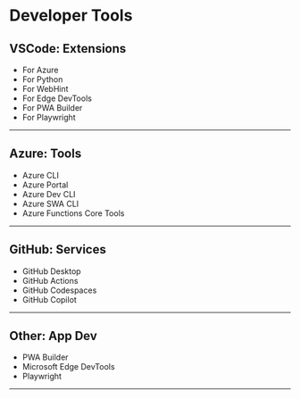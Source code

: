 # Developer Tools

## VSCode:  Extensions
 * For Azure
 * For Python
 * For WebHint
 * For Edge DevTools
 * For PWA Builder
 * For Playwright

---

## Azure: Tools

 * Azure CLI
 * Azure Portal
 * Azure Dev CLI
 * Azure SWA CLI
 * Azure Functions Core Tools

---

## GitHub: Services

 * GitHub Desktop
 * GitHub Actions
 * GitHub Codespaces
 * GitHub Copilot

---

## Other: App Dev

 * PWA Builder
 * Microsoft Edge DevTools
 * Playwright

---

